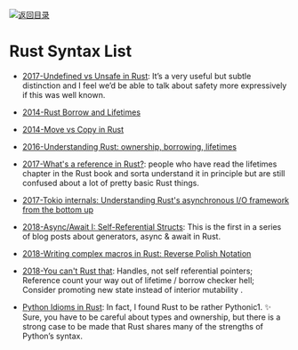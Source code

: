 [![返回目录](https://user-images.githubusercontent.com/5803001/38079637-ff0abcf0-3371-11e8-9b76-ad651620afc7.jpg)](https://github.com/wx-chevalier/Awesome-Lists)

# Rust Syntax List

* [2017-Undefined vs Unsafe in Rust](https://parg.co/URP): It’s a very useful but subtle distinction and I feel we’d be able to talk about safety more expressively if this was well known.

- [2014-Rust Borrow and Lifetimes](http://arthurtw.github.io/2014/11/30/rust-borrow-lifetimes.html)

- [2014-Move vs Copy in Rust](https://parg.co/UPa)

- [2016-Understanding Rust: ownership, borrowing, lifetimes](https://parg.co/UPt)

- [2017-What's a reference in Rust?](https://jvns.ca/blog/2017/11/27/rust-ref/): people who have read the lifetimes chapter in the Rust book and sorta understand it in principle but are still confused about a lot of pretty basic Rust things.

* [2017-Tokio internals: Understanding Rust's asynchronous I/O framework from the bottom up](https://cafbit.com/post/tokio_internals/)

* [2018-Async/Await I: Self-Referential Structs](https://parg.co/Ui5): This is the first in a series of blog posts about generators, async & await in Rust.

* [2018-Writing complex macros in Rust: Reverse Polish Notation](https://rreverser.com/writing-complex-macros-in-rust/)

* [2018-You can't Rust that](http://lucumr.pocoo.org/2018/3/31/you-cant-rust-that/): Handles, not self referential pointers; Reference count your way out of lifetime / borrow checker hell; Consider promoting new state instead of interior mutability
  .

* [Python Idioms in Rust](http://benjamincongdon.me/blog/2018/03/23/Python-Idioms-in-Rust/): In fact, I found Rust to be rather Pythonic1. ✨ Sure, you have to be careful about types and ownership, but there is a strong case to be made that Rust shares many of the strengths of Python’s syntax.
